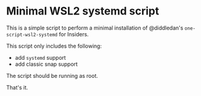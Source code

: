 # Minimal WSL2 systemd script

This is a simple script to perform a minimal installation of @diddledan's `one-script-wsl2-systemd` for Insiders.

This script only includes the following:
- add `systemd` support
- add classic snap support

The script should be running as root. 

That's it.
